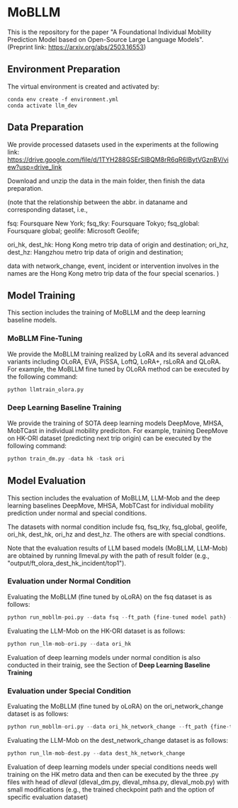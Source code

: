 # MoBLLM

This is the repository for the paper "A Foundational Individual Mobility Prediction Model based on Open-Source Large Language Models".
(Preprint link: https://arxiv.org/abs/2503.16553)

## Environment Preparation
The virtual environment is created and activated by:
```
conda env create -f environment.yml
conda activate llm_dev
```

## Data Preparation
We provide processed datasets used in the experiments at the following link: 
https://drive.google.com/file/d/1TYH288GSErSIBQM8rR6qR6IBytVGznBV/view?usp=drive_link

Download and unzip the data in the main folder, then finish the data preparation.

(note that the relationship between the abbr. in dataname and corresponding dataset, i.e.,

fsq: Foursquare New York; fsq_tky: Foursquare Tokyo; fsq_global: Foursquare global; geolife: Microsoft Geolife;

ori_hk, dest_hk: Hong Kong metro trip data of origin and destination; ori_hz, dest_hz: Hangzhou metro trip data of origin and destination;

data with network_change, event, incident or intervention involves in the names are the Hong Kong metro trip data of the four special scenarios.
)

## Model Training
This section includes the training of MoBLLM and the deep learning baseline models.
### MoBLLM Fine-Tuning
We provide the MoBLLM training realized by LoRA and its several advanced variants including OLoRA, EVA, PiSSA, LoftQ, LoRA+, rsLoRA and QLoRA.
For example, the MoBLLM fine tuned by OLoRA method can be executed by the following command:
```python
python llmtrain_olora.py
```

### Deep Learning Baseline Training
We provide the training of SOTA deep learning models DeepMove, MHSA, MobTCast in individual mobility prediciton. 
For example, training DeepMove on HK-ORI dataset (predicting next trip origin) can be executed by the following command:
```python
python train_dm.py -data hk -task ori
```

## Model Evaluation
This section includes the evaluation of MoBLLM, LLM-Mob and the deep learning baselines DeepMove, MHSA, MobTCast for individual mobility prediction under normal and special conditions.

The datasets with normal condition include fsq, fsq_tky, fsq_global, geolife, ori_hk, dest_hk, ori_hz and dest_hz. The others are with special condtions.

Note that the evaluation results of LLM based models (MoBLLM, LLM-Mob) are obtained by running llmeval.py with the path of result folder (e.g., "output/ft_olora_dest_hk_incident/top1").

### Evaluation under Normal Condition
Evaluating the MoBLLM (fine tuned by oLoRA) on the fsq dataset is as follows:
```python
python run_mobllm-poi.py --data fsq --ft_path {fine-tuned model path} --ft_name olora
```

Evaluating the LLM-Mob on the HK-ORI dataset is as follows:
```python
python run_llm-mob-ori.py --data ori_hk
```

Evaluation of deep learning models under normal condition is also conducted in their trainig, see the Section of **Deep Learning Baseline Training**

### Evaluation under Special Condition
Evaluating the MoBLLM (fine tuned by oLoRA) on the ori_network_change dataset is as follows:
```python
python run_mobllm-ori.py --data ori_hk_network_change --ft_path {fine-tuned model path} --ft_name olora
```

Evaluating the LLM-Mob on the dest_network_change dataset is as follows:
```python
python run_llm-mob-dest.py --data dest_hk_network_change
```

Evaluation of deep learning models under special conditions needs well training on the HK metro data and then can be executed by the three .py files with head of _dleval_ (dleval_dm.py, dleval_mhsa.py, dleval_mob.py) 
with small modifications (e.g., the trained checkpoint path and the option of specific evaluation dataset)






